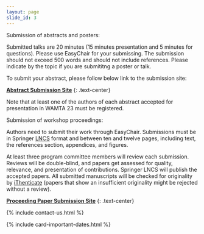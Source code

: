 ```yaml
---
layout: page
slide_id: 3
---
```


<div class="row">

<div class="col-xs-12 col-sm-12 col-md-6 col-lg-6 col-xl-6 text-justify conference-text" markdown="1">

<div class="text-info">Submission of abstracts and posters:</div>

Submitted talks are 20 minutes (15 minutes presentation and 5 minutes for questions). Please use EasyChair for your submissing. 
The submission should not exceed 500 words and should not include references. Please indicate by the topic if you are submititng a poster or talk. 


To submit your abstract, please follow below link to the submission site:

[<i class="fa fa-external-link fa-fw" aria-hidden="true"></i> **Abstract Submission Site**](https://easychair.org/conferences/?conf=wamta23)
{: .text-center}

Note that at least one of the authors of each abstract accepted for
presentation in WAMTA 23 must be registered.


<div class="text-info">Submission of workshop proceedings:</div>


Authors need to submit their work through EasyChair. Submissions must be in Springer <a href="https://www.springer.com/gp/computer-science/lncs/conference-proceedings-guidelines">LNCS</a> format and between ten and twelve pages, including text, the references section, appendices, and figures.

At least three program committee members will review each submission. Reviews will be double-blind, and papers get assessed for quality, relevance, and presentation of contributions. Springer LNCS will publish the accepted papers. All submitted manuscripts will be checked for originality by <a href="https://www.ithenticate.com/">iThenticate</a> (papers that show an insufficient originality might be rejected without a review).

[<i class="fa fa-external-link fa-fw" aria-hidden="true"></i> **Proceeding Paper  Submission Site**](https://easychair.org/conferences/?conf=wamta23)
{: .text-center}

{% include contact-us.html %}

</div>

<div class="col-xs-12 col-sm-12 col-md-6 col-lg-6 col-xl-6">

{% include card-important-dates.html %}

</div>

</div>

